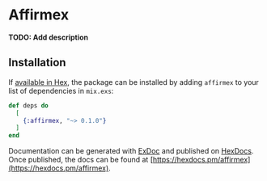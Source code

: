 # Affirmex

**TODO: Add description**

## Installation

If [available in Hex](https://hex.pm/docs/publish), the package can be installed
by adding `affirmex` to your list of dependencies in `mix.exs`:

```elixir
def deps do
  [
    {:affirmex, "~> 0.1.0"}
  ]
end
```

Documentation can be generated with [ExDoc](https://github.com/elixir-lang/ex_doc)
and published on [HexDocs](https://hexdocs.pm). Once published, the docs can
be found at [https://hexdocs.pm/affirmex](https://hexdocs.pm/affirmex).

